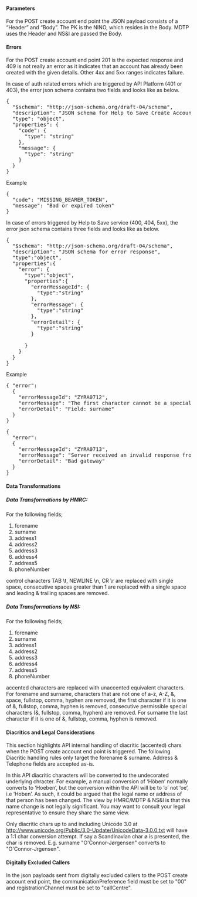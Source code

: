 #### Parameters

For the POST create account end point the JSON payload consists of a “Header” and “Body”.
The PK is the NINO, which resides in the Body.
MDTP uses the Header and NS&I are passed the Body.

#### Errors

For the POST create account end point 201 is the expected response and 409 is not really an error as it indicates that
an account has already been created with the given details. Other 4xx and 5xx ranges indicates failure.

In case of auth related errors which are triggered by API Platform (401 or 403), the error json schema contains two fields and looks like as below.

<pre>
{
  "$schema": "http://json-schema.org/draft-04/schema",
  "description": "JSON schema for Help to Save Create Account error response",
  "type": "object",
  "properties": {
    "code": {
      "type": "string"
    },
    "message": {
      "type": "string"
    }
  }
}
</pre>

Example

<pre>
{
  "code": "MISSING_BEARER_TOKEN",
  "message": "Bad or expired token"
}
</pre>


In case of errors triggered by Help to Save service (400, 404, 5xx), the error json schema contains three fields and looks like as below.

<pre>
{
  "$schema": "http://json-schema.org/draft-04/schema",
  "description": "JSON schema for error response",
  "type":"object",
  "properties":{
    "error": {
      "type":"object",
      "properties":{
        "errorMessageId": {
          "type":"string"
        },
        "errorMessage": {
          "type":"string"
        },
        "errorDetail": {
          "type":"string"
        }

      }
    }
  }
}
</pre>

Example

<pre>
{ "error":
  {
    "errorMessageId": "ZYRA0712",
    "errorMessage": "The first character cannot be a special character",
    "errorDetail": "Field: surname"
  }
}
</pre>

<pre>
{
  "error":
  {
    "errorMessageId": "ZYRA0713",
    "errorMessage": "Server received an invalid response from the upstream server while trying to fulfil the request",
    "errorDetail": "Bad gateway"
  }
}
</pre>


#### Data Transformations

##### Data Transformations by HMRC:

For the following fields;

1. forename
2. surname
3. address1
4. address2
5. address3
6. address4
7. address5
8. phoneNumber

control characters TAB \t, NEWLINE \n, CR \r are replaced with single space, consecutive spaces greater than 1
are replaced with a single space and leading & trailing spaces are removed.

##### Data Transformations by NSI:

For the following fields;

1. forename
2. surname
3. address1
4. address2
5. address3
6. address4
7. address5
8. phoneNumber

accented characters are replaced with unaccented equivalent characters. For forename and surname, characters that
are not one of a-z, A-Z, &, space, fullstop, comma, hyphen are removed, the first character if it is one of &,
fullstop, comma, hyphen is removed, consecutive permissible special characters (&, fullstop, comma, hyphen) are
removed. For surname the last character if it is one of &, fullstop, comma, hyphen is removed.

#### Diacritics and Legal Considerations

This section highlights API internal handling of diacritic (accented) chars when the POST create account end point is triggered.
The following Diacritic handling rules only target the forename & surname.  Address & Telephone fields are accepted as-is.

In this API diacritic characters will be converted to the undecorated underlying chracter. For example, a manual conversion of
‘Höben’ normally converts to ‘Hoeben’, but the conversion within the API will be to ‘o’ not ‘oe’, i.e ‘Hoben’.  As such, it could
 be argued that the legal name or address of that person has been changed.  The view by HMRC/MDTP & NS&I is that this name change is not legally
 significant. You may want to consult your legal representative to ensure they share the same view.

Only diacritic chars up to and including Unicode 3.0 at http://www.unicode.org/Public/3.0-Update/UnicodeData-3.0.0.txt
will have a 1:1 char conversion attempt.  If say a Scandinavian char ø is presented, the char is removed. E.g. surname
"O'Connor-Jørgensen" converts to "O'Connor-Jrgensen".

#### Digitally Excluded Callers

In the json payloads sent from digitally excluded callers to the POST create account end point, the communicationPreference
field must be set to "00" and registrationChannel must be set to "callCentre".